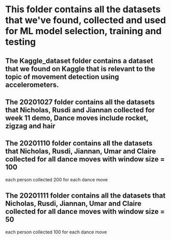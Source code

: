 # This folder contains all the datasets that we've found, collected and used for ML model selection, training and testing

## The **Kaggle_dataset** folder contains a dataset that we found on Kaggle that is relevant to the topic of movement detection using accelerometers. 

## The **20201027** folder contains all the datasets that Nicholas, Rusdi and Jiannan collected for week 11 demo, Dance moves include rocket, zigzag and hair

## The **20201110** folder contains all the datasets that Nicholas, Rusdi, Jiannan, Umar and Claire collected for all dance moves with window size = 100
each person collected 200 for each dance move

## The **20201111** folder contains all the datasets that Nicholas, Rusdi, Jiannan, Umar and Claire collected for all dance moves with window size = 50
each person collected 100 for each dance move
 
